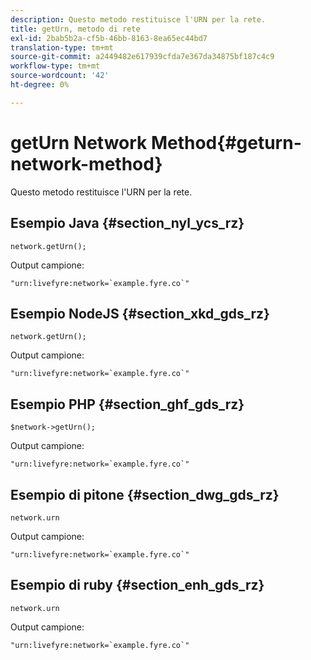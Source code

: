 ```yaml
---
description: Questo metodo restituisce l'URN per la rete.
title: getUrn, metodo di rete
exl-id: 2bab5b2a-cf5b-46bb-8163-8ea65ec44bd7
translation-type: tm+mt
source-git-commit: a2449482e617939cfda7e367da34875bf187c4c9
workflow-type: tm+mt
source-wordcount: '42'
ht-degree: 0%

---
```


# getUrn Network Method{#geturn-network-method}

Questo metodo restituisce l&#39;URN per la rete.

## Esempio Java {#section_nyl_ycs_rz}

```
network.getUrn(); 
```

Output campione:

```
"urn:livefyre:network=`example.fyre.co`" 
```

## Esempio NodeJS {#section_xkd_gds_rz}

```
network.getUrn(); 
```

Output campione:

```
"urn:livefyre:network=`example.fyre.co`" 
```

## Esempio PHP {#section_ghf_gds_rz}

```
$network->getUrn(); 
```

Output campione:

```
"urn:livefyre:network=`example.fyre.co`" 
```

## Esempio di pitone {#section_dwg_gds_rz}

```
network.urn 
```

Output campione:

```
"urn:livefyre:network=`example.fyre.co`" 
```

## Esempio di ruby {#section_enh_gds_rz}

```
network.urn 
```

Output campione:

```
"urn:livefyre:network=`example.fyre.co`" 
```
